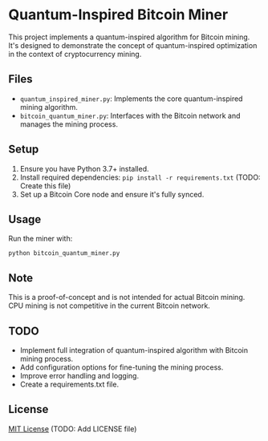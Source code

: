 # Quantum-Inspired Bitcoin Miner

This project implements a quantum-inspired algorithm for Bitcoin mining. It's designed to demonstrate the concept of quantum-inspired optimization in the context of cryptocurrency mining.

## Files

- `quantum_inspired_miner.py`: Implements the core quantum-inspired mining algorithm.
- `bitcoin_quantum_miner.py`: Interfaces with the Bitcoin network and manages the mining process.

## Setup

1. Ensure you have Python 3.7+ installed.
2. Install required dependencies: `pip install -r requirements.txt` (TODO: Create this file)
3. Set up a Bitcoin Core node and ensure it's fully synced.

## Usage

Run the miner with:

```
python bitcoin_quantum_miner.py
```

## Note

This is a proof-of-concept and is not intended for actual Bitcoin mining. CPU mining is not competitive in the current Bitcoin network.

## TODO

- Implement full integration of quantum-inspired algorithm with Bitcoin mining process.
- Add configuration options for fine-tuning the mining process.
- Improve error handling and logging.
- Create a requirements.txt file.

## License

[MIT License](LICENSE) (TODO: Add LICENSE file)
